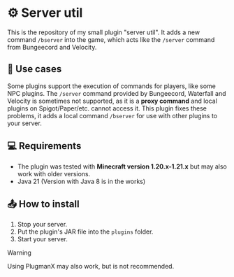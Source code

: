 # ⚙️ Server util

This is the repository of my small plugin "server util". It adds a new command `/bserver` into the game, which acts like the `/server` command from Bungeecord and Velocity.

## 📂 Use cases
Some plugins support the execution of commands for players, like some NPC plugins.
The `/server` command provided by Bungeecord, Waterfall and Velocity is sometimes not supported, as it is a **proxy command** and local plugins on Spigot/Paper/etc. cannot access it.
This plugin fixes these problems, it adds a local command `/bserver` for use with other plugins to your server.

## 💻 Requirements
- The plugin was tested with **Minecraft version 1.20.x-1.21.x** but may also work with older versions.
- Java 21 (Version with Java 8 is in the works)

## 📤 How to install
1. Stop your server.
2. Put the plugin's JAR file into the `plugins` folder.
3. Start your server.

> [!WARNING]
> Using PlugmanX may also work, but is not recommended.

